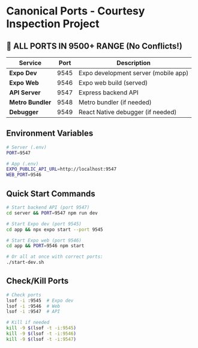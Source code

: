 # Canonical Ports - Courtesy Inspection Project

## 🚀 ALL PORTS IN 9500+ RANGE (No Conflicts!)

| Service | Port | Description |
|---------|------|-------------|
| **Expo Dev** | 9545 | Expo development server (mobile app) |
| **Expo Web** | 9546 | Expo web build (served) |
| **API Server** | 9547 | Express backend API |
| **Metro Bundler** | 9548 | Metro bundler (if needed) |
| **Debugger** | 9549 | React Native debugger (if needed) |

## Environment Variables

```bash
# Server (.env)
PORT=9547

# App (.env)
EXPO_PUBLIC_API_URL=http://localhost:9547
WEB_PORT=9546
```

## Quick Start Commands

```bash
# Start backend API (port 9547)
cd server && PORT=9547 npm run dev

# Start Expo dev (port 9545)
cd app && npx expo start --port 9545

# Start Expo web (port 9546)
cd app && PORT=9546 npm start

# Or all at once with correct ports:
./start-dev.sh
```

## Check/Kill Ports

```bash
# Check ports
lsof -i :9545  # Expo dev
lsof -i :9546  # Web
lsof -i :9547  # API

# Kill if needed
kill -9 $(lsof -t -i:9545)
kill -9 $(lsof -t -i:9546)
kill -9 $(lsof -t -i:9547)
```